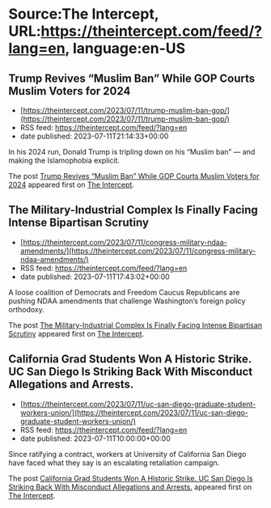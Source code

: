 # Source:The Intercept, URL:https://theintercept.com/feed/?lang=en, language:en-US

## Trump Revives “Muslim Ban” While GOP Courts Muslim Voters for 2024
 - [https://theintercept.com/2023/07/11/trump-muslim-ban-gop/](https://theintercept.com/2023/07/11/trump-muslim-ban-gop/)
 - RSS feed: https://theintercept.com/feed/?lang=en
 - date published: 2023-07-11T21:14:33+00:00

<p>In his 2024 run, Donald Trump is tripling down on his “Muslim ban” — and making the Islamophobia explicit.</p>
<p>The post <a href="https://theintercept.com/2023/07/11/trump-muslim-ban-gop/" rel="nofollow">Trump Revives “Muslim Ban” While GOP Courts Muslim Voters for 2024</a> appeared first on <a href="https://theintercept.com" rel="nofollow">The Intercept</a>.</p>

## The Military-Industrial Complex Is Finally Facing Intense Bipartisan Scrutiny
 - [https://theintercept.com/2023/07/11/congress-military-ndaa-amendments/](https://theintercept.com/2023/07/11/congress-military-ndaa-amendments/)
 - RSS feed: https://theintercept.com/feed/?lang=en
 - date published: 2023-07-11T17:43:02+00:00

<p>A loose coalition of Democrats and Freedom Caucus Republicans are pushing NDAA amendments that challenge Washington’s foreign policy orthodoxy. </p>
<p>The post <a href="https://theintercept.com/2023/07/11/congress-military-ndaa-amendments/" rel="nofollow">The Military-Industrial Complex Is Finally Facing Intense Bipartisan Scrutiny</a> appeared first on <a href="https://theintercept.com" rel="nofollow">The Intercept</a>.</p>

## California Grad Students Won A Historic Strike. UC San Diego Is Striking Back With Misconduct Allegations and Arrests.
 - [https://theintercept.com/2023/07/11/uc-san-diego-graduate-student-workers-union/](https://theintercept.com/2023/07/11/uc-san-diego-graduate-student-workers-union/)
 - RSS feed: https://theintercept.com/feed/?lang=en
 - date published: 2023-07-11T10:00:00+00:00

<p>Since ratifying a contract, workers at University of California San Diego have faced what they say is an escalating retaliation campaign. </p>
<p>The post <a href="https://theintercept.com/2023/07/11/uc-san-diego-graduate-student-workers-union/" rel="nofollow">California Grad Students Won A Historic Strike. UC San Diego Is Striking Back With Misconduct Allegations and Arrests.</a> appeared first on <a href="https://theintercept.com" rel="nofollow">The Intercept</a>.</p>

